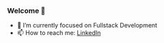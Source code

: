### Welcome 👋

- 🔭 I’m currently focused on Fullstack Development
- 📫 How to reach me: [LinkedIn](https://www.linkedin.com/in/marco-radic-255b6a144/)

